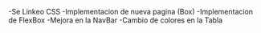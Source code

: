 -Se Linkeo CSS
-Implementacion de nueva pagina (Box)
-Implementacion de FlexBox
-Mejora en la NavBar
-Cambio de colores en la Tabla